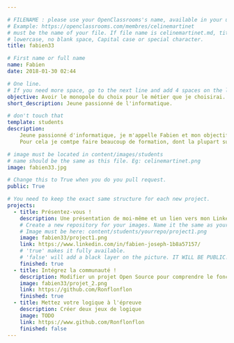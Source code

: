 ```yaml
---

# FILENAME : please use your OpenClassrooms's name, available in your url.
# Example: https://openclassrooms.com/membres/celinemartinet
# must be the name of your file. If file name is celinemartinet.md, title is celinemartinet.
# lowercase, no blank space, Capital case or special character.
title: fabien33

# First name or full name
name: Fabien
date: 2018-01-30 02:44

# One line.
# If you need more space, go to the next line and add 4 spaces on the left, as in 'description'.
objective: Avoir le monopole du choix pour le métier que je choisirai.
short_description: Jeune passionné de l'informatique.

# don't touch that
template: students
description:
    Jeune passionné d'informatique, je m'appelle Fabien et mon objectif est d'avoir la possibilité d'avoir le monopole du choix sur les offres d'emploi.
    Pour cela je comtpe faire beaucoup de formation, dont la plupart sur OpenClassRooms.    

# image must be located in content/images/students
# name should be the same as this file. Eg: celinemartinet.png
image: fabien33.jpg

# Change this to True when you do you pull request.
public: True

# You need to keep the exact same structure for each new project.
projects:
  - title: Présentez-vous !
    description: Une présentation de moi-même et un lien vers mon LinkedIn.
    # Create a new repository for your images. Name it the same as your nickname and profile picture.
    # Image must be here: content/students/yourrepo/project1.png
    image: fabien33/project1.png
    link: https://www.linkedin.com/in/fabien-joseph-1b8a57157/
    # 'true' makes it fully available.
    # 'false' will add a black layer on the picture. IT WILL BE PUBLIC!
    finished: true
  - title: Intégrez la communauté !
    description: Modifier un projet Open Source pour comprendre le fonctionnement de Git, de Github et des pull requests. 
    image: fabien33/projet_2.png
    link: https://github.com/Ronflonflon
    finished: true
  - title: Mettez votre logique à l'épreuve
    description: Créer deux jeux de logique
    image: TODO
    link: https://www.github.com/Ronflonflon
    finished: false
---
```


